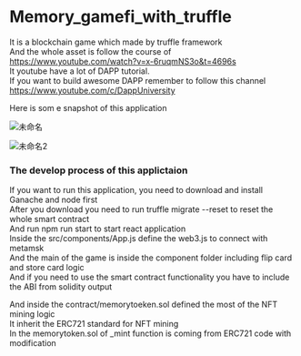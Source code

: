 # Memory_gamefi_with_truffle

It is a blockchain game which made by truffle framework  
And the whole asset is follow the course of https://www.youtube.com/watch?v=x-6ruqmNS3o&t=4696s  
It youtube have a lot of DAPP tutorial.  
If you want to build awesome DAPP remember to follow this channel https://www.youtube.com/c/DappUniversity  

Here is som e snapshot of this application  

![未命名](https://user-images.githubusercontent.com/13313753/184829651-7d8e81fd-ee87-40ef-badd-43ab996c6b30.png)


![未命名2](https://user-images.githubusercontent.com/13313753/184829652-e49d1f4c-0e29-4fed-90cf-df437053a009.png)

### The develop process of this applictaion  
If you want to run this application, you need to download and install Ganache and node first  
After you download you need to run truffle migrate --reset to reset the whole smart contract  
And run npm run start to start react application  
Inside the src/components/App.js define the web3.js to connect with metamsk  
And the main of the game is inside the component folder including flip card and store card logic  
And if you need to use the smart contract functionality you have to include the ABI from solidity output  

And inside the contract/memorytoeken.sol defined the most of the NFT mining logic  
It inherit the ERC721 standard for NFT mining  
In the memorytoken.sol of _mint function is coming from ERC721 code with modification  
